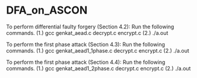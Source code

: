 # DFA_on_ASCON

To perform differential faulty forgery (Section 4.2): Run the following commands. (1.) gcc genkat_aead.c decrypt.c encrypt.c (2.) ./a.out

To perform the first phase attack (Section 4.3):  Run the following commands. (1.) gcc genkat_aead1_1phase.c decrypt.c encrypt.c (2.) ./a.out

To perform the first phase attack (Section 4.4):  Run the following commands. (1.) gcc genkat_aead1_2phase.c decrypt.c encrypt.c (2.) ./a.out
